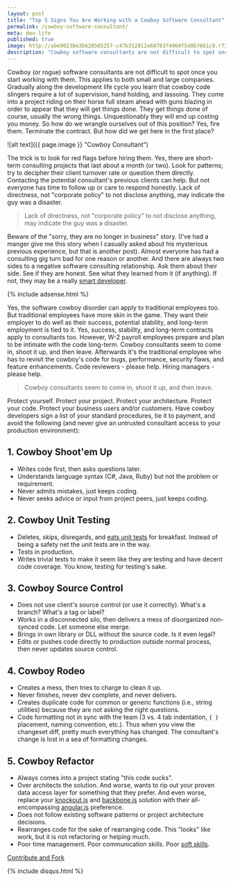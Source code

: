 ```yaml
---
layout: post
title: "Top 5 Signs You Are Working with a Cowboy Software Consultant"
permalink: /cowboy-software-consultant/
meta: dev-life
published: true
image: http://abe90238e3b628565257-c47b312812e6878374960f5d0b7661c9.r73.cf1.rackcdn.com/cowboy-consultant.jpg
description: "Cowboy software consultants are not difficult to spot once you start working with them.  Gradually along the development life cycle you learn that cowboy code slingers require a lot of supervision, hand holding, and lassoing."
---
```

Cowboy (or rogue) software consultants are not difficult to spot once you start working with them.  This applies to both small and large companies.  Gradually along the development life cycle you learn that cowboy code slingers require a lot of supervision, hand holding, and lassoing.  They come into a project riding on their horse full steam ahead with guns blazing in order to appear that they will get things done.  They get things done of course, usually the wrong things.  Unquestionably they will end up costing you money.  So how do we wrangle ourselves out of this position?  Yes, fire them.  Terminate the contract.  But how did we get here in the first place?

![alt text]({{ page.image }} "Cowboy Consultant")

The trick is to look for red flags before hiring them.  Yes, there are short-term consulting projects that last about a month (or two).  Look for patterns; try to decipher their client turnover rate or question them directly.  Contacting the potential consultant's previous clients can help.  But not everyone has time to follow up or care to respond honestly.  Lack of directness, not "corporate policy" to not disclose anything, may indicate the guy was a disaster.

> Lack of directness, not "corporate policy" to not disclose anything, may indicate the guy was a disaster.

Beware of the "sorry, they are no longer in business" story.  (I've had a manger give me this story when I casually asked about his mysterious previous experience, but that is another post).  Almost everyone has had a consulting gig turn bad for one reason or another.  And there are always two sides to a negative software consulting relationship.  Ask them about their side.  See if they are honest.  See what they learned from it (if anything).  If not, they may be a really [smart developer](/smartest-guy-in-the-room-not-the-best-developer/).

{% include adsense.html %}

Yes, the software cowboy disorder can apply to traditional employees too.  But traditional employees have more skin in the game.  They want their employer to do well as their success, potential stability, and long-term employment is tied to it.  Yes, success, stability, and long-term contracts apply to consultants too.  However, W-2 payroll employees prepare and plan to be intimate with the code long-term.  Cowboy consultants seem to come in, shoot it up, and then leave.  Afterwards it's the traditional employee who has to revisit the cowboy's code for bugs, performance, security flaws, and feature enhancements.  Code reviewers - please help.  Hiring managers - please help.

> Cowboy consultants seem to come in, shoot it up, and then leave. 

Protect yourself.  Protect your project.  Protect your architecture.  Protect your code.  Protect your business users and/or customers.  Have cowboy developers sign a list of your standard procedures, tie it to payment, and avoid the following (and never give an untrusted consultant access to your production environment):

## 1. Cowboy Shoot'em Up
 * Writes code first, then asks questions later.
 * Understands language syntax (C#, Java, Ruby) but not the problem or requirement.
 * Never admits mistakes, just keeps coding.
 * Never seeks advice or input from project peers, just keeps coding.

## 2. Cowboy Unit Testing
 * Deletes, skips, disregards, and [eats unit tests](/consultants-ate-my-unit-tests/) for breakfast.  Instead of being a safety net the unit tests are in the way.
 * Tests in production.
 * Writes trivial tests to make it seem like they are testing and have decent code coverage.  You know, testing for testing's sake.

## 3. Cowboy Source Control
 * Does not use client's source control (or use it correctly).  What's a branch?  What's a tag or label?
 * Works in a disconnected silo, then delivers a mess of disorganized non-synced code.  Let someone else merge.
 * Brings in own library or DLL without the source code.  Is it even legal?
 * Edits or pushes code directly to production outside normal process, then never updates source control.

## 4. Cowboy Rodeo
 * Creates a mess, then tries to charge to clean it up.
 * Never finishes, never dev complete, and never delivers.
 * Creates duplicate code for common or generic functions (i.e., string utilities) because they are not asking the right questions. 
 * Code formatting not in sync with the team (3 vs. 4 tab indentation, `{ }` placement, naming convention, etc.).  Thus when you view the changeset diff, pretty much everything has changed.  The consultant's change is lost in a sea of formatting changes.

## 5. Cowboy Refactor
 * Always comes into a project stating "this code sucks".
 * Over architects the solution.  And worse, wants to rip out your proven data access layer for something that they prefer.  And even worse, replace your [knockout.js](http://knockoutjs.com/) and [backbone.js](http://backbonejs.org/) solution with their all-encompassing [angular.js](https://angularjs.org/) preference.
 * Does not follow existing software patterns or project architecture decisions.
 * Rearranges code for the sake of rearranging code.  This "looks" like work, but it is not refactoring or helping much.
 * Poor time management.  Poor communication skills.  Poor [soft skills](/soft-skills/).

<span class="fi-page-edit size-21"></span> <a href="{{ site.post_source_root }}2016-04-13-cowboy-software-consultant.markdown" target="_blank">Contribute and Fork</a>

{% include disqus.html %}
